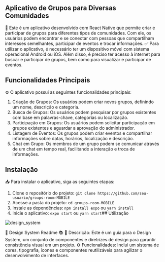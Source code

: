 ## Aplicativo de Grupos para Diversas Comunidades

📱 Este é um aplicativo desenvolvido com React Native que permite criar e participar de grupos para diferentes tipos de comunidades. Com ele, os usuários podem encontrar e se conectar com pessoas que compartilham interesses semelhantes, participar de eventos e trocar informações.
✅ Para utilizar o aplicativo, é necessário ter um dispositivo móvel com sistema operacional Android ou iOS. Além disso, é preciso ter acesso à internet para buscar e participar de grupos, bem como para visualizar e participar de eventos.

## Funcionalidades Principais

⚙️ O aplicativo possui as seguintes funcionalidades principais:

1. Criação de Grupos: Os usuários podem criar novos grupos, definindo um nome, descrição e categoria.
2. Busca de Grupos: Os usuários podem pesquisar por grupos existentes com base em palavras-chave, categorias ou localização.
3. Participação em Grupos: Os usuários podem solicitar participação em grupos existentes e aguardar a aprovação do administrador.
4. Listagem de Eventos: Os grupos podem criar eventos e compartilhar informações sobre datas, horários, localização e descrição.
5. Chat em Grupo: Os membros de um grupo podem se comunicar através de um chat em tempo real, facilitando a interação e troca de informações.

## Instalação

📥 Para instalar o aplicativo, siga as seguintes etapas:

1. Clone o repositório do projeto: `git clone https://github.com/seu-usuario/groups-room-MOBILE`
2. Acesse a pasta do projeto: `cd groups-room-MOBILE`
3. Instale as dependências: `npm install expo` ou `yarn install`
4. Inicie o aplicativo: `expo start` ou `yarn start`## Utilização

![design_system](https://github.com/Guilhermefonseca2021/groups-room-MOBILE/assets/92196697/47db4495-3ed7-4d01-92ad-5e8fbab276f3)

🎨 Design System Readme 📚
📝 Descrição: Este é um guia para o Design System, um conjunto de componentes e diretrizes de design para garantir consistência visual em um projeto.
⚙️ Funcionalidades: Inclui um sistema de cores, tipografia, ícones e componentes reutilizáveis para agilizar o desenvolvimento de interfaces.

